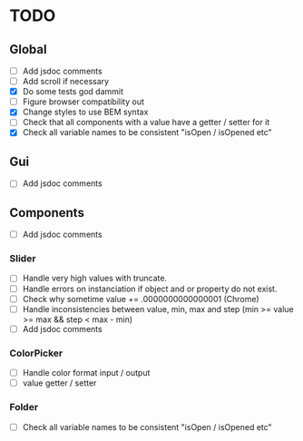 # TODO

## Global
- [ ] Add jsdoc comments
- [ ] Add scroll if necessary
- [x] Do some tests god dammit
- [ ] Figure browser compatibility out
- [x] Change styles to use BEM syntax
- [ ] Check that all components with a value have a getter / setter for it
- [x] Check all variable names to be consistent "isOpen / isOpened etc"

## Gui
- [ ] Add jsdoc comments

## Components
- [ ] Add jsdoc comments

### Slider
- [ ] Handle very high values with truncate.
- [ ] Handle errors on instanciation if object and or property do not exist.
- [ ] Check why sometime value += .0000000000000001 (Chrome)
- [ ] Handle inconsistencies between value, min, max and step (min >= value >= max && step < max - min)
- [ ] Add jsdoc comments

### ColorPicker
- [ ] Handle color format input / output
- [ ] value getter / setter

### Folder
- [ ] Check all variable names to be consistent "isOpen / isOpened etc"
